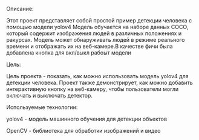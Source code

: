 Описание:

Этот проект представляет собой простой пример детекции человека с помощью модели yolov4 Модель обучается на наборе данных COCO, который содержит изображения людей в различных положениях и ракурсах. Модель может обнаруживать людей в режиме реального времени и отображать их на веб-камере.В качестве фичи была добавлена кнопка для вкл/выкл рабоыт модели

Цель:

Цель проекта - показать, как можно использовать модель yolov4 для детекции человека. Проект также демонстрирует, как можно добавить интерактивную кнопку на веб-камеру, чтобы пользователи могли включать и выключать детектор.

Используемые технологии:

yolov4 - модель машинного обучения для детекции объектов

OpenCV - библиотека для обработки изображений и видео
